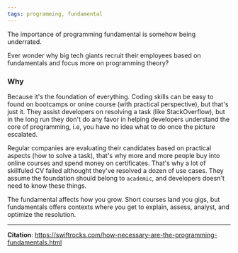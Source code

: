 ```yaml
---
tags: programming, fundamental
---
```


The importance of programming fundamental is somehow being underrated. 

Ever wonder why big tech giants recruit their employees based on fundamentals and focus more on programming theory? 

### Why
Because it's the foundation of everything. Coding skills can be easy to found on bootcamps or onine course (with practical perspective), but that's just it. They assist developers on resolving a task (like StackOverflow), but in the long run they don't do any favor in helping developers understand the core of programming, i.e, you have no idea what to do once the picture escalated. 

Regular companies are evaluating their candidates based on practical aspects (how to solve a task), that's why more and more people buy into online courses and spend money on certificates. That's why a lot of skillfuled CV failed althought they've resolved a dozen of use cases. They assume the foundation should belong to `academic`, and developers doesn't need to know these things. 

The fundamental affects how you grow. Short courses land you gigs, but fundamentals offers contexts where you get to explain, assess, analyst, and optimize the resolution. 

---

**Citation**: https://swiftrocks.com/how-necessary-are-the-programming-fundamentals.html